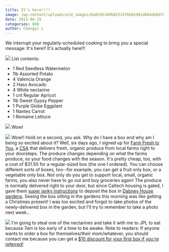 ```yaml
---
title: It's here!!!!
image: /wp-content/uploads/old_images/6a0105349b8251970b01901db04dbb970b-800wi.jpg
date: 2013-06-25
categories: 668
author: Chengyi L
---
```


We interrupt your regularly-scheduled cooking to bring you a special message:
It's here!!
It's actually here!!! 


![](/old_images/6a0105349b8251970b01901db06682970b-800wi.jpg)
List contents:

- 1 Red Seedless Watermelon
- 1lb Assorted Potato
- 4 Valencia Orange
- 2 Hass Avocado
- 4 White nectarine
- 1 cnt Regular Apricot
- 1lb Sweet Gypsy Pepper
- 1 Purple Globe Eggplant
- 1 Nantes Carrot
- 1 Romaine Lettuce


![](/old_images/6a0105349b8251970b01901db06f5a970b-800wi.jpg)
Wow!


![](/old_images/6a0105349b8251970b01901db07193970b-800wi.jpg)
Wow!!
Hold on a second, you ask. Why do I have a box and why am I being so excited about it? Well, six days ago, I signed up for [Farm Fresh to You](https://www.farmfreshtoyou.com/), a [CSA](https://en.wikipedia.org/wiki/Community-supported_agriculture) that delivers fresh, organic produce from local farms right to your doorsteps. The produce changes depending on what the farms produce, so your food changes with the season. It's pretty cheap, too, with a cost of $31.50 for a regular-sized box (the one I ordered). You can choose different sorts of boxes, too--for example, you can get a fruit only box, or a vegetable only box. Not only do you get to support local, small, organic farms, you also never have to go out and buy groceries again! 
The produce is normally delivered right to your door, but since Caltech housing is gated, I gave them [super janky instructions](https://i.imgur.com/xafHhOv.jpg) to deposit the box in [Dabney House gardens](https://imgur.com/a/qajlI). Seeing the box sitting in the gardens this morning was like getting a Christmas present! I was too excited and forgot to take photos of the newly-delivered box in the garden, but I'll try to remember to take a photo next week... 


![](/old_images/6a0105349b8251970b01901db06137970b-800wi.jpg)
I'm going to steal one of the nectarines and take it with me to JPL to eat because 7am is too early of a time to be awake. 
Note to readers: If anyone wants to order a box for themselves/their mom/whatever, you should contact me because you can get a [$10 discount for your first box if you're referred!](https://www.farmfreshtoyou.com/index.php?cmd=howitworks) 
